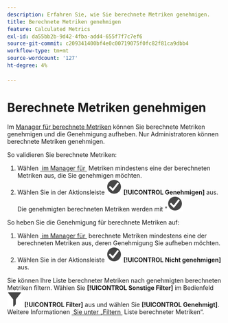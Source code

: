 ```yaml
---
description: Erfahren Sie, wie Sie berechnete Metriken genehmigen.
title: Berechnete Metriken genehmigen
feature: Calculated Metrics
exl-id: da55bb2b-9d42-4fba-add4-655f7f7c7ef6
source-git-commit: c209341400bf4e0c00719075f0fc82f81ca9dbb4
workflow-type: tm+mt
source-wordcount: '127'
ht-degree: 4%

---
```


# Berechnete Metriken genehmigen

Im [Manager für berechnete Metriken](cm-manager.md) können Sie berechnete Metriken genehmigen und die Genehmigung aufheben. Nur Administratoren können berechnete Metriken genehmigen.

So validieren Sie berechnete Metriken:

1. Wählen [&#x200B; im Manager für &#x200B;](cm-manager.md) Metriken mindestens eine der berechneten Metriken aus, die Sie genehmigen möchten.
1. Wählen Sie in der Aktionsleiste ![CheckmarkCircle](/help/assets/icons/CheckmarkCircle.svg) **[!UICONTROL Genehmigen]** aus. Die genehmigten berechneten Metriken werden mit &quot;![&quot; &#x200B;](/help/assets/icons/CheckmarkCircle.svg)

So heben Sie die Genehmigung für berechnete Metriken auf:

1. Wählen [&#x200B; im Manager für &#x200B;](cm-approving.md) berechnete Metriken mindestens eine der berechneten Metriken aus, deren Genehmigung Sie aufheben möchten.
1. Wählen Sie in der Aktionsleiste ![CheckmarkCircle](/help/assets/icons/CheckmarkCircle.svg) **[!UICONTROL Nicht genehmigen]** aus.


Sie können Ihre Liste berechneter Metriken nach genehmigten berechneten Metriken filtern. Wählen Sie **[!UICONTROL Sonstige Filter]** im Bedienfeld ![Filter](/help/assets/icons/Filter.svg) **[!UICONTROL Filter]** aus und wählen Sie **[!UICONTROL Genehmigt]**. Weitere Informationen [&#x200B; Sie unter „Filtern &#x200B;](/help/components/calc-metrics/cm-workflow/cm-filter.md) Liste berechneter Metriken“.

